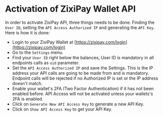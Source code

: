 # Activation of ZixiPay Wallet API

In order to activate ZixiPay API, three things needs to be done. Finding the ```User ID```, setting the ```API Access Authorized IP``` and generating the ```API Key```.
Here is how it is done:

* Login to your ZixiPay Wallet at [https://zixipay.com/login](https://zixipay.com/login)
* Go to the ```Settings``` menu.
* Find your ```User ID``` right below the balances, User ID is mandatory in all endpoints calls as ```uid``` parameter.
* Set the ```API Access Authorized IP``` and save the Settings. This is the IP address your API calls are going to be made from and is mandatory. Endpoint calls will be rejected if no Authorized IP is set or the IP address doesn't match.
* Enable your wallet's 2FA (Two Factor Authentication) if it has not been enabled before. API Access will not be activated unless your wallets's 2FA is enabled.
* Click on ```Generate New API Access Key``` to generate a new API Key.
* Click on ```Show API Access Key``` to get your API Key.
